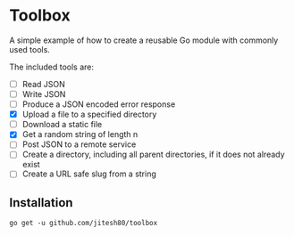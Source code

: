 # Toolbox

A simple example of how to create a reusable Go module with commonly used tools.

The included tools are:

- [ ] Read JSON
- [ ] Write JSON
- [ ] Produce a JSON encoded error response
- [X] Upload a file to a specified directory
- [ ] Download a static file
- [X] Get a random string of length n
- [ ] Post JSON to a remote service
- [ ] Create a directory, including all parent directories, if it does not already exist
- [ ] Create a URL safe slug from a string

## Installation

`go get -u github.com/jitesh80/toolbox`

